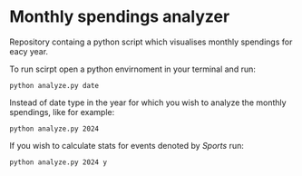 # Monthly spendings analyzer

Repository containg a python script which visualises monthly spendings for eacy year.

To run scirpt open a python envirnoment in your terminal and run:

```
python analyze.py date
```
Instead of date type in the year for which you wish to analyze the monthly spendings, like for example:

```
python analyze.py 2024
```

If you wish to calculate stats for events denoted by _Sports_ run:

```
python analyze.py 2024 y
```
